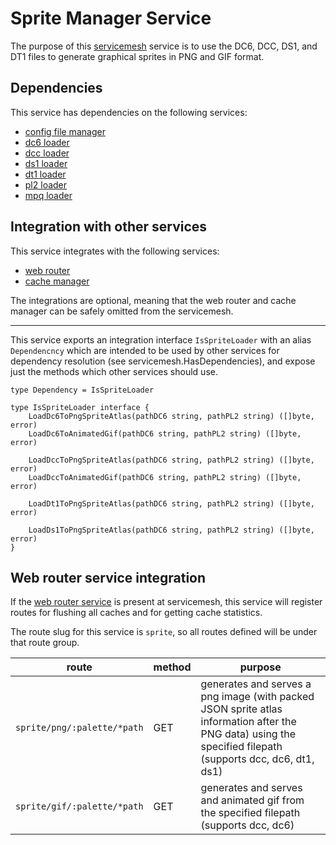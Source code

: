 # Sprite Manager Service

The purpose of this [servicemesh](https://github.com/gravestench/servicemesh) service is to use the DC6, DCC,
DS1, and DT1 files to generate graphical sprites in PNG and GIF format.

## Dependencies

This service has dependencies on the following services:

* [config file manager](../configFile)
* [dc6 loader](../dc6Loader)
* [dcc loader](../dccLoader)
* [ds1 loader](../ds1Loader)
* [dt1 loader](../dt1Loader)
* [pl2 loader](../pl2Loader)
* [mpq loader](../mpqLoader)

## Integration with other services

This service integrates with the following services:

* [web router](../webRouter)
* [cache manager](../cacheManager)

The integrations are optional, meaning that the web router and cache
manager can be safely omitted from the servicemesh.

_______
This service exports an integration interface `IsSpriteLoader` with an alias
`Dependencncy` which are intended to be used by other services for dependency
resolution (see servicemesh.HasDependencies), and expose just the methods which
other services should use.

```golang
type Dependency = IsSpriteLoader

type IsSpriteLoader interface {
    LoadDc6ToPngSpriteAtlas(pathDC6 string, pathPL2 string) ([]byte, error)
    LoadDc6ToAnimatedGif(pathDC6 string, pathPL2 string) ([]byte, error)
    
    LoadDccToPngSpriteAtlas(pathDC6 string, pathPL2 string) ([]byte, error)
    LoadDccToAnimatedGif(pathDC6 string, pathPL2 string) ([]byte, error)
    
    LoadDt1ToPngSpriteAtlas(pathDC6 string, pathPL2 string) ([]byte, error)
    
    LoadDs1ToPngSpriteAtlas(pathDC6 string, pathPL2 string) ([]byte, error)
}
```

## Web router service integration

If the [web router service](../webRouter) is present at servicemesh, this service will
register routes for flushing all caches and for getting cache statistics.

The route slug for this service is `sprite`, so all routes defined will be under
that route group.

| route                       | method | purpose                                                                                                                                                    |
|-----------------------------|--------|------------------------------------------------------------------------------------------------------------------------------------------------------------|
| `sprite/png/:palette/*path` | GET    | generates and serves a png image (with packed JSON sprite atlas information after the PNG data) using the specified filepath (supports dcc, dc6, dt1, ds1) |
| `sprite/gif/:palette/*path` | GET    | generates and serves and animated gif from the specified filepath (supports dcc, dc6)                                                                      |
